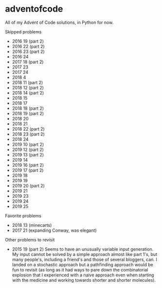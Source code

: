 # adventofcode

All of my Advent of Code solutions, in Python for now.

Skipped problems
- 2016 19 (part 2)
- 2016 22 (part 2)
- 2016 23 (part 2)
- 2016 24
- 2017 18 (part 2)
- 2017 23
- 2017 24
- 2018 4
- 2018 11 (part 2)
- 2018 12 (part 2)
- 2018 14 (part 2)
- 2018 15
- 2018 17
- 2018 18 (part 2)
- 2018 19 (part 2)
- 2018 20
- 2018 21
- 2018 22 (part 2)
- 2018 23 (part 2)
- 2018 24
- 2019 10 (part 2)
- 2019 12 (part 2)
- 2019 13 (part 2)
- 2019 14
- 2019 16 (part 2)
- 2019 17 (part 2)
- 2019 18
- 2019 19
- 2019 20 (part 2)
- 2019 21
- 2019 23
- 2019 24
- 2019 25

Favorite problems
- 2018 13 (minecarts)
- 2017 21 (expanding Conway, was elegant)

Other problems to revisit
- 2015 19 (part 2)
Seems to have an unusually variable input generation. My input cannot be solved by a simple approach almost like part 1's, but many people's, including a friend's and those of several bloggers, can. I landed on a stochastic approach but a pathfinding approach would be fun to revisit (as long as it had ways to pare down the combinatorial explosion that I experienced with a naive approach even when starting with the medicine and working towards shorter and shorter molecules).

